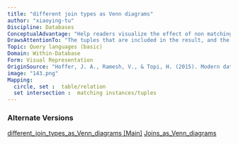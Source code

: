 ```yaml
---
title: "different join types as Venn diagrams"
author: "xiaoying-tu"
Discipline: Databases
ConceptualAdvantage: "Help readers visualize the effect of non matching tuples on join result"
DrawsAttentionTo: "The tuples that are included in the result, and the fact that tuples are elements in a set"
Topic: Query languages (basic)
Domain: Within-Database
Form: Visual Representation
OriginSource: "Hoffer, J. A., Ramesh, V., & Topi, H. (2015). Modern database management. 12 ed. Pearson."
image: "143.png"
Mapping:
  circle, set :  table/relation
  set intersection :  matching instances/tuples
---
```

### Alternate Versions
<a href="/nms/different_join_types_as_Venn_diagrams.html">different_join_types_as_Venn_diagrams [Main]</a>
<a href="/nms/Joins_as_Venn_diagrams.html">Joins_as_Venn_diagrams</a>
